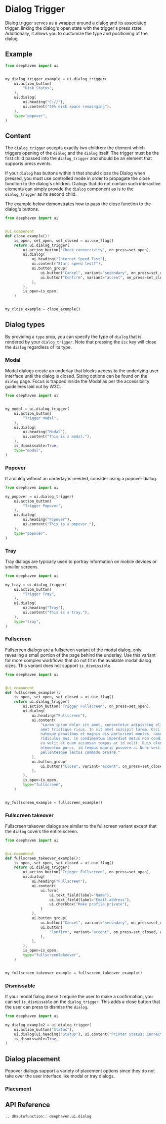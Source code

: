 # Dialog Trigger

Dialog trigger serves as a wrapper around a dialog and its associated trigger, linking the dialog's open state with the trigger's press state. Additionally, it allows you to customize the type and positioning of the dialog.

## Example

```python
from deephaven import ui


my_dialog_trigger_example = ui.dialog_trigger(
    ui.action_button(
        "Disk Status",
    ),
    ui.dialog(
        ui.heading("C://"),
        ui.content("50% disk space remainging"),
    ),
    type="popover",
)
```

## Content

The `dialog_trigger` accepts exactly two children: the element which triggers opening of the `dialog` and the `dialog` itself. The trigger must be the first child passed into the `dialog_trigger` and should be an element that supports press events.

If your `dialog` has buttons within it that should close the Dialog when pressed, you must use controlled mode in order to propagate the close function to the dialog's children. Dialogs that do not contain such interactive elements can simply provide the `dialog` component as is to the `dialog_trigger` as its second child.

The example below demonstrates how to pass the close function to the dialog's buttons.

```python
from deephaven import ui


@ui.component
def close_example():
    is_open, set_open, set_closed = ui.use_flag()
    return ui.dialog_trigger(
        ui.action_button("Check connectivity", on_press=set_open),
        ui.dialog(
            ui.heading("Internet Speed Test"),
            ui.content("Start speed test?"),
            ui.button_group(
                ui.button("Cancel", variant="secondary", on_press=set_closed),
                ui.button("Confirm", variant="accent", on_press=set_closed),
            ),
        ),
        is_open=is_open,
    )


my_close_example = close_example()
```

## Dialog types

By providing a `type` prop, you can specify the type of `dialog` that is rendered by your `dialog_trigger`. Note that pressing the `Esc` key will close the `dialog` regardless of its type.

### Modal

Modal dialogs create an underlay that blocks access to the underlying user interface until the dialog is closed. Sizing options can be found on the `dialog` page. Focus is trapped inside the Modal as per the accessibility guidelines laid out by W3C.

```python
from deephaven import ui


my_modal = ui.dialog_trigger(
    ui.action_button(
        "Trigger Modal",
    ),
    ui.dialog(
        ui.heading("Modal"),
        ui.content("This is a modal."),
    ),
    is_dismissable=True,
    type="modal",
)
```

### Popover

If a dialog without an underlay is needed, consider using a popover dialog.

```python
from deephaven import ui

my_popover = ui.dialog_trigger(
    ui.action_button(
        "Trigger Popover",
    ),
    ui.dialog(
        ui.heading("Popover"),
        ui.content("This is a popover."),
    ),
    type="popover",
)
```

### Tray

Tray dialogs are typically used to portray information on mobile devices or smaller screens.

```python
from deephaven import ui

my_tray = ui.dialog_trigger(
    ui.action_button(
        "Trigger Tray",
    ),
    ui.dialog(
        ui.heading("Tray"),
        ui.content("This is a tray."),
    ),
    type="tray",
)
```

### Fullscreen

Fullscreen dialogs are a fullscreen variant of the modal dialog, only revealing a small portion of the page behind the underlay. Use this variant for more complex workflows that do not fit in the available modal dialog sizes. This variant does not support `is_dismissible`.

```python
from deephaven import ui


@ui.component
def fullscreen_example():
    is_open, set_open, set_closed = ui.use_flag()
    return ui.dialog_trigger(
        ui.action_button("Trigger Fullscreen", on_press=set_open),
        ui.dialog(
            ui.heading("Fullscreen"),
            ui.content(
                "Lorem ipsum dolor sit amet, consectetur adipiscing elit. Proin sit\
                amet tristique risus. In sit amet suscipit lorem. Orci varius\
                natoque penatibus et magnis dis parturient montes, nascetur\
                ridiculus mus. In condimentum imperdiet metus non condimentum. Duis\
                eu velit et quam accumsan tempus at id velit. Duis elementum\
                elementum purus, id tempus mauris posuere a. Nunc vestibulum sapien\
                pellentesque lectus commodo ornare."
            ),
            ui.button_group(
                ui.button("Close", variant="accent", on_press=set_closed),
            ),
        ),
        is_open=is_open,
        type="fullscreen",
    )


my_fullscreen_example = fullscreen_example()
```

### Fullscreen takeover

Fullscreen takeover dialogs are similar to the fullscreen variant except that the `dialog` covers the entire screen.

```python
from deephaven import ui


@ui.component
def fullscreen_takeover_example():
    is_open, set_open, set_closed = ui.use_flag()
    return ui.dialog_trigger(
        ui.action_button("Trigger Fullscreen", on_press=set_open),
        ui.dialog(
            ui.heading("Fullscreen"),
            ui.content(
                ui.form(
                    ui.text_field(label="Name"),
                    ui.text_field(label="Email address"),
                    ui.checkbox("Make profile private"),
                )
            ),
            ui.button_group(
                ui.button("Cancel", variant="secondary", on_press=set_closed),
                ui.button(
                    "Confirm", variant="accent", on_press=set_closed, auto_focus=True
                ),
            ),
        ),
        is_open=is_open,
        type="fullscreenTakeover",
    )


my_fullscreen_takeover_example = fullscreen_takeover_example()
```

### Dismissable

If your modal fialog doesn't require the user to make a confirmation, you can set `is_dismissable` on the `dialog_trigger`. This adds a close button that the user can press to dismiss the `dialog`.

```python
from deephaven import ui

my_dialog_example2 = ui.dialog_trigger(
    ui.action_button("Status"),
    ui.dialog(ui.heading("Status"), ui.content("Printer Status: Connected")),
    is_dismissable=True,
)
```

## Dialog placement

Popover dialogs support a variety of placement options since they do not take over the user interface like modal or tray dialogs.

### Placement

## API Reference

```{eval-rst}
.. dhautofunction:: deephaven.ui.dialog
```
